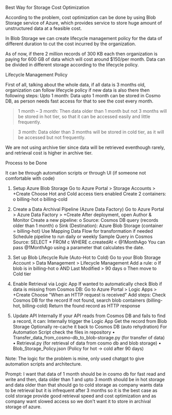 Best Way for Storage Cost Optimization 

According to the problem, cost optimization can be done by using Blob Storage service of Azure, which provides service to store huge amount of unstructured data at a feasible cost. 

In Blob Storage we can create lifecycle management policy for the data of different duration to cut the cost incurred by the organization.

As of now, if there 2 million records of 300 KB each then organization is paying for 600 GB of data which will cost around $150/per month. Data can be divided in different storage according to the lifecycle policy.

Lifecycle Management Policy

First of all, talking about the whole data, if all data is 3 months old, organization can follow lifecycle policy if new data is also there then following steps:
Upto 1 month: Data upto 1 month can be stored in Cosmo DB, as person needs fast access for that to see the cost every month. 

>1 month – 3 month: Then data older than 1 month but not 3 months will be stored in hot tier, so that it can be accessed easily and little frequently.

> 3 month: Data older than 3 months will be stored in cold tier, as it will be accessed but not frequently.

We are not using archive tier since data will be retrieved eventhough rarely, and retrieval cost is higher in archive tier.

Process to be Done

It can be through automation scripts or through UI (if someone not comfortable with code)

1. Setup Azure Blob Storage
Go to Azure Portal > Storage Accounts > +Create
Choose Hot and Cold access tiers enabled
Create 2 containers:
o	billing-hot
o	billing-cold

2. Create a Data Archival Pipeline (Azure Data Factory)
Go to Azure Portal > Azure Data Factory > +Create
After deployment, open Author & Monitor
Create a new pipeline:
o	Source: Cosmos DB query (records older than 1 month)
o	Sink (Destination): Azure Blob Storage (container = billing-hot)
Use Mapping Data Flow for transformation if needed
Schedule pipeline to run daily or weekly
Sample Query in Cosmos Source:
SELECT * FROM c WHERE c.createdAt < @1MonthAgo
You can pass @1MonthAgo using a parameter that calculates the date.

3.  Set up Blob Lifecycle Rule (Auto-Hot to Cold)
Go to your Blob Storage Account > Data Management > Lifecycle Management
Add a rule:
o	If blob is in billing-hot
o	AND Last Modified > 90 days
o	Then move to Cold tier

4.	Enable Retrieval via Logic App
If wanted to automatically check Blob if data is missing from Cosmos DB:
Go to Azure Portal > Logic Apps > +Create
Choose "When an HTTP request is received"
Add steps:
Check Cosmos DB for the record
If not found, search blob containers (billing-hot, billing-cold)
Return the found record as HTTP response

5.	Update API Internally
If your API reads from Cosmos DB and fails to find a record, it can:
Internally trigger the Logic App
Get the record from Blob Storage
Optionally re-cache it back to Cosmos DB (auto rehydration)
For Automation Script check the files in repository
•	Transfer_data_from_cosmo-db_to_blob-storage.py (for transfer of data)
•	Retrieval.py (for retrieval of data from cosmo db and blob storage)
•	Blob_Storage_Policy.json (Policy for hot -> cold after 90 days)

Note: The logic for the problem is mine, only used chatgpt to give automation scripts and architecture.

Prompt: I want that data of 1 month should be in cosmo db for fast read and write and then, data older than 1 and upto 3 month should be in hot storage and data older than that should go to cold storage as company wants data to be retrieval but it is infrequent after 3 months so it is the best case as cold storage provide good retrieval speed and cost optimization and as company want slowed access so we don't want it to store in archival storage of azure.
